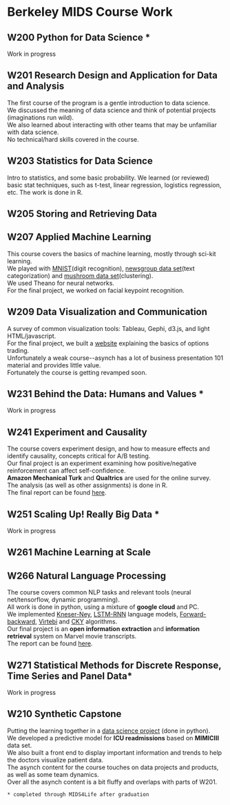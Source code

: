 # Berkeley MIDS Course Work

## W200 Python for Data Science *
Work in progress

## W201 Research Design and Application for Data and Analysis
The first course of the program is a gentle introduction to data science.  
We discussed the meaning of data science and think of potential projects (imaginations run wild).  
We also learned about interacting with other teams that may be unfamiliar with data science.  
No technical/hard skills covered in the course.  

## W203 Statistics for Data Science
Intro to statistics, and some basic probability.
We learned (or reviewed) basic stat techniques, such as t-test, linear regression, logistics regression, etc.
The work is done in R. 

## W205 Storing and Retrieving Data


## W207 Applied Machine Learning
This course covers the basics of machine learning, mostly through sci-kit learning.  
We played with [MNIST](https://github.com/jimscchen/MIDSPrivate/blob/master/W207/jim_chen_p1.ipynb)(digit recognition), 
[newsgroup data set](https://github.com/jimscchen/MIDSPrivate/blob/master/W207/jim_chen_p2.ipynb)(text categorization) and 
[mushroom data set](https://github.com/jimscchen/MIDSPrivate/blob/master/W207/jim_chen_p3.ipynb)(clustering).  
We used Theano for neural networks.  
For the final project, we worked on facial keypoint recognition.

## W209 Data Visualization and Communication
A survey of common visualization tools: Tableau, Gephi, d3.js, and light HTML/javascript.  
For the final project, we built a [website](https://jimscchen.github.io/W209/app/) explaining the basics of options trading.  
Unfortunately a weak course--asynch has a lot of business presentation 101 material and provides little value.  
Fortunately the course is getting revamped soon.

## W231 Behind the Data: Humans and Values *
Work in progress

## W241 Experiment and Causality
The course covers experiment design, and how to measure effects and identify causality, concepts critical for A/B testing.  
Our final project is an experiment examining how positive/negative reinforcement can affect self-confidence.  
**Amazon Mechanical Turk** and **Qualtrics** are used for the online survey.  
The analysis (as well as other assignments) is done in R.  
The final report can be found [here](https://github.com/jimscchen/MIDS/blob/master/W241/W241FinalReport.pdf).

## W251 Scaling Up! Really Big Data *
Work in progress

## W261 Machine Learning at Scale


## W266 Natural Language Processing
The course covers common NLP tasks and relevant tools (neural net/tensorflow, dynamic programming).  
All work is done in python, using a mixture of **google cloud** and PC.  
We implemented [Kneser-Ney](https://github.com/jimscchen/MIDSPrivate/blob/master/W266/a2/part1/part1_ngram.ipynb), 
[LSTM-RNN](https://github.com/jimscchen/MIDSPrivate/blob/master/W266/a3/rnnlm-workbook.ipynb) language models, 
[Forward-backward](https://github.com/jimscchen/MIDSPrivate/blob/master/W266/a5/part1/Part-of-Speech.ipynb), 
[Virtebi](https://github.com/jimscchen/MIDSPrivate/blob/master/W266/a5/part1/Part-of-Speech.ipynb) and 
[CKY](https://github.com/jimscchen/MIDSPrivate/blob/master/W266/a5/part2/CKY.ipynb) 
algorithms.  
Our final project is an **open information extraction** and **information retrieval** system on Marvel movie transcripts.  
The report can be found [here](https://github.com/jimscchen/MIDS/blob/master/W266/w266_final_project_report_jim-rohan-winston.pdf).


## W271 Statistical Methods for Discrete Response, Time Series and Panel Data*
Work in progress

## W210 Synthetic Capstone
Putting the learning together in a [data science project](http://groups.ischool.berkeley.edu/intensive_capstone_unit/) (done in python).  
We developed a predictive model for **ICU readmissions** based on **MIMICIII** data set.  
We also built a front end to display important information and trends to help the doctors visualize patient data.  
The asynch content for the course touches on data projects and products, as well as some team dynamics.  
Over all the asynch content is a bit fluffy and overlaps with parts of W201.  
  
  
  
`* completed through MIDS4Life after graduation`
